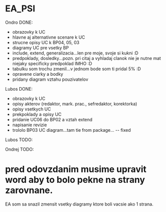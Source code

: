 # EA_PSI

Ondro DONE:
- obrazovky k UC
- hlavne aj alternativne scenare k UC
- strucne opisy UC k BP04, 05, 03
- diagramy UC pre vsetky BP
- include, extend, generalizacia...len pre moje, svoje si kukni :D
- predpoklady, dosledky...pozn. pri citaj a vyhladaj clanok nie je nutne mat niejaky specificky predpoklad IMHO :D 
- tabulku som trochu zmenil...v jednom bode som ti pridal 5% :D
- opravene ciarky a bodky
- pridany diagram vztahu pouzivatelov

Lubos DONE:
- obrazovky k UC
- opisy akterov (redaktor, mark. prac., sefredaktor, korektorka)
- opisy vsetkych UC
- prekpoklady a opisy UC
- pridanie UC06 do BP02 a vztah extend
- napisanie revizie
- trololo BP03 UC diagram...tam tie from package... -- fixed

Lubos TODO:

Ondrej TODO:



# pred odovzdanim musime upravit word aby to bolo pekne na strany zarovnane. 
EA som sa snazil zmensit vsetky diagramy ktore boli vacsie ako 1 strana.

